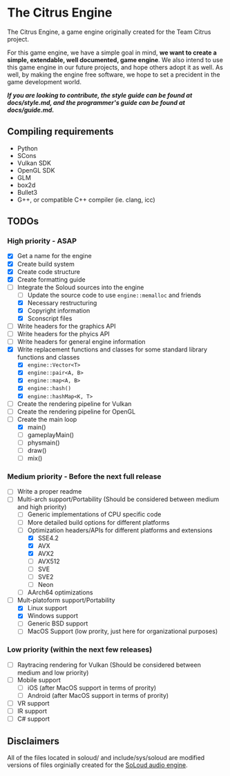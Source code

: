 # The Citrus Engine

The Citrus Engine, a game engine originally created for the Team Citrus project.

For this game engine, we have a simple goal in mind, **we want to create a simple, extendable, well documented, game engine**.
We also intend to use this game engine in our future projects, and hope others adopt it as well.
As well, by making the engine free software, we hope to set a precident in the game development world.

***If you are looking to contribute, the style guide can be found at docs/style.md, and the programmer's guide can be found at docs/guide.md.***

## Compiling requirements

- Python
- SCons
- Vulkan SDK
- OpenGL SDK
- GLM
- box2d
- Bullet3
- G++, or compatible C++ compiler (ie. clang, icc)

## TODOs

### High priority - ASAP

- [x] Get a name for the engine
- [x] Create build system
- [x] Create code structure
- [x] Create formatting guide
- [ ] Integrate the Soloud sources into the engine
  - [ ] Update the source code to use `engine::memalloc` and friends
  - [x] Necessary restructuring
  - [x] Copyright information
  - [x] Sconscript files
- [ ] Write headers for the graphics API
- [ ] Write headers for the phyics API
- [ ] Write headers for general engine information
- [x] Write replacement functions and classes for some standard library functions and classes
  - [x] `engine::Vector<T>`
  - [x] `engine::pair<A, B>`
  - [x] `engine::map<A, B>`
  - [x] `engine::hash()`
  - [x] `engine::hashMap<K, T>`
- [ ] Create the rendering pipeline for Vulkan
- [ ] Create the rendering pipeline for OpenGL
- [ ] Create the main loop
  - [x] main()
  - [ ] gameplayMain()
  - [ ] physmain()
  - [ ] draw()
  - [ ] mix()

### Medium priority - Before the next full release

- [ ] Write a proper readme
- [ ] Multi-arch support/Portability (Should be considered between medium and high priority)
  - [ ] Generic implementations of CPU specific code
  - [ ] More detailed build options for different platforms
  - [ ] Optimization headers/APIs for different platforms and extensions
    - [x] SSE4.2
    - [x] AVX
    - [x] AVX2
    - [ ] AVX512
    - [ ] SVE
    - [ ] SVE2
    - [ ] Neon
  - [ ] AArch64 optimizations
- [ ] Mult-platoform support/Portability
  - [x] Linux support
  - [x] Windows support
  - [ ] Generic BSD support
  - [ ] MacOS Support (low prority, just here for organizational purposes)

### Low priority (within the next few releases)

- [ ] Raytracing rendering for Vulkan (Should be considered between medium and low priority)
- [ ] Mobile support
  - [ ] iOS (after MacOS support in terms of prority)
  - [ ] Android (after MacOS support in terms of prority)
- [ ] VR support
- [ ] IR support
- [ ] C# support

## Disclaimers

All of the files located in soloud/ and include/sys/soloud are modified versions of files orginially created for the [SoLoud audio engine](https://github.com/jarikomppa/soloud).
